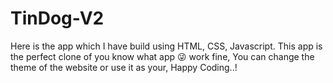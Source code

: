 # TinDog-V2

Here is the app which I have build using HTML, CSS, Javascript. This app is the perfect clone of you know what app 😜 work fine, You can change the theme of the website or use it as your, Happy Coding..!
